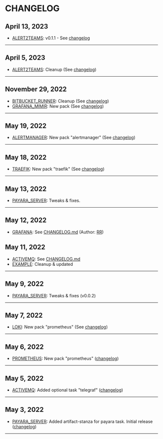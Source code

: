 # CHANGELOG

## April 13, 2023
  * [ALERT2TEAMS](packs/alert2teams/README.md): v0.1.1 - See [changelog](packs/alert2teams/CHANGELOG.md)
---

## April 5, 2023
  * [ALERT2TEAMS](packs/alert2teams/README.md): Cleanup (See [changelog](packs/alert2teams/CHANGELOG.md))
---

## November 29, 2022
  * [BITBUCKET_RUNNER](packs/bitbucket_runner/README.md): Cleanup (See [changelog](packs/bitbucket_runner/CHANGELOG.md))
  * [GRAFANA_MIMIR](packs/grafana_mimir/README.md): New pack (See [changelog](packs/grafana_mimir/CHANGELOG.md))
---

## May 19, 2022
  * [ALERTMANAGER](packs/alertmanager/README.md): New pack "alertmanager" (See [changelog](packs/alertmanager/CHANGELOG.md))
---

## May 18, 2022
  * [TRAEFIK](packs/traefik/README.md): New pack "traefik" (See [changelog](packs/traefik/CHANGELOG.md))
---

## May 13, 2022
  * [PAYARA_SERVER](packs/payara_server/README.md): Tweaks & fixes.
---

## May 12, 2022
  * [GRAFANA](packs/grafana/README.md): See [CHANGELOG.md](packs/grafana/CHANGELOG.md) (Author: [RR])

## May 11, 2022
  * [ACTIVEMQ](packs/activemq/README.md): See [CHANGELOG.md](packs/activemq/CHANGELOG.md)
  * [EXAMPLE](packs/example/README.md): Cleanup & updated
---

## May 9, 2022
  * [PAYARA_SERVER](packs/payara_server/README.md): Tweaks & fixes (v0.0.2)
---

## May 7, 2022
  * [LOKI](packs/loki/README.md): New pack "prometheus" (See [changelog](packs/loki/CHANGELOG.md))
---

## May 6, 2022
  * [PROMETHEUS](packs/prometheus/README.md): New pack "prometheus" ([changelog](packs/prometheus/CHANGELOG.md))
---

## May 5, 2022
  * [ACTIVEMQ](packs/activemq/README.md): Added optional task "telegraf" ([changelog](packs/activemq/CHANGELOG.md))
---

## May 3, 2022
  * [PAYARA_SERVER](packs/payara_server/README.md): Added artifact-stanza for payara task. Initial release ([changelog](packs/payara_server/CHANGELOG.md))
---

[RR]: rune.ronneseth@kred.no
